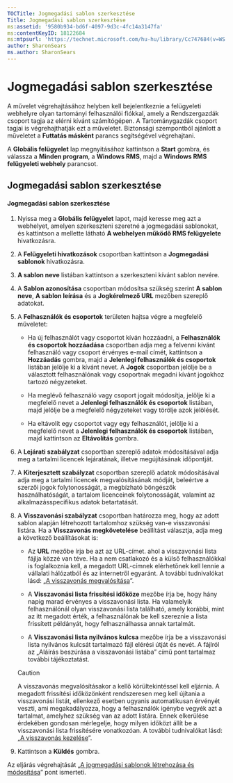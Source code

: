 ```yaml
---
TOCTitle: Jogmegadási sablon szerkesztése
Title: Jogmegadási sablon szerkesztése
ms:assetid: '9580b934-bd6f-4097-9d3c-4fc14a3147fa'
ms:contentKeyID: 18122684
ms:mtpsurl: 'https://technet.microsoft.com/hu-hu/library/Cc747684(v=WS.10)'
author: SharonSears
ms.author: SharonSears
---
```


Jogmegadási sablon szerkesztése
===============================

A művelet végrehajtásához helyben kell bejelentkeznie a felügyeleti webhelyre olyan tartományi felhasználói fiókkal, amely a Rendszergazdák csoport tagja az elérni kívánt számítógépen. A Tartománygazdák csoport tagjai is végrehajthatják ezt a műveletet. Biztonsági szempontból ajánlott a műveletet a **Futtatás másként** parancs segítségével végrehajtani.

A **Globális felügyelet** lap megnyitásához kattintson a **Start** gombra, és válassza a **Minden program**, a **Windows RMS**, majd a **Windows RMS felügyeleti webhely** parancsot.

Jogmegadási sablon szerkesztése
-------------------------------

#### Jogmegadási sablon szerkesztése

1.  Nyissa meg a **Globális felügyelet** lapot, majd keresse meg azt a webhelyet, amelyen szerkeszteni szeretné a jogmegadási sablonokat, és kattintson a mellette látható **A webhelyen működő RMS felügyelete** hivatkozásra.

2.  A **Felügyeleti hivatkozások** csoportban kattintson a **Jogmegadási sablonok** hivatkozásra.

3.  **A sablon neve** listában kattintson a szerkeszteni kívánt sablon nevére.

4.  A **Sablon azonosítása** csoportban módosítsa szükség szerint **A sablon neve**, **A sablon leírása** és a **Jogkérelmező URL** mezőben szereplő adatokat.

5.  A **Felhasználók és csoportok** területen hajtsa végre a megfelelő műveletet:

    -   Ha új felhasználót vagy csoportot kíván hozzáadni, a **Felhasználók és csoportok hozzáadása** csoportban adja meg a felvenni kívánt felhasználó vagy csoport érvényes e-mail címét, kattintson a **Hozzáadás** gombra, majd a **Jelenlegi felhasználók és csoportok** listában jelölje ki a kívánt nevet. A **Jogok** csoportban jelölje be a választott felhasználónak vagy csoportnak megadni kívánt jogokhoz tartozó négyzeteket.

    -   Ha meglévő felhasználó vagy csoport jogait módosítja, jelölje ki a megfelelő nevet a **Jelenlegi felhasználók és csoportok** listában, majd jelölje be a megfelelő négyzeteket vagy törölje azok jelölését.

    -   Ha eltávolít egy csoportot vagy egy felhasználót, jelölje ki a megfelelő nevet a **Jelenlegi felhasználók és csoportok** listában, majd kattintson az **Eltávolítás** gombra.

6.  A **Lejárati szabályzat** csoportban szereplő adatok módosításával adja meg a tartalmi licencek lejáratának, illetve megújításának időpontját.

7.  A **Kiterjesztett szabályzat** csoportban szereplő adatok módosításával adja meg a tartalmi licencek megvalósításának módját, beleértve a szerzői jogok folytonosságát, a megbízható böngészők használhatóságát, a tartalom licenceinek folytonosságát, valamint az alkalmazásspecifikus adatok betartatását.

8.  A **Visszavonási szabályzat** csoportban határozza meg, hogy az adott sablon alapján létrehozott tartalomhoz szükség van-e visszavonási listára. Ha a **Visszavonás megkövetelése** beállítást választja, adja meg a következő beállításokat is:

    -   Az **URL** mezőbe írja be azt az URL-címet. ahol a visszavonási lista fájlja közzé van téve. Ha a nem csatlakozó és a külső felhasználókkal is foglalkoznia kell, a megadott URL-címnek elérhetőnek kell lennie a vállalati hálózatból és az internetről egyaránt. A további tudnivalókat lásd: „[A visszavonás megvalósítása](https://technet.microsoft.com/4735f060-7197-4ae2-830a-f91bcc4de30a)”.

    -   A **Visszavonási lista frissítési időköze** mezőbe írja be, hogy hány napig marad érvényes a visszavonási lista. Ha valamelyik felhasználónál olyan visszavonási lista található, amely korábbi, mint az itt megadott érték, a felhasználónak be kell szereznie a lista frissített példányát, hogy felhasználhassa annak tartalmát.
    
    -   A **Visszavonási lista nyilvános kulcsa** mezőbe írja be a visszavonási lista nyilvános kulcsát tartalmazó fájl elérési útját és nevét. A fájlról az „Aláírás beszúrása a visszavonási listába” című pont tartalmaz további tájékoztatást.

    > [!CAUTION]  
    > A visszavonás megvalósításakor a kellő körültekintéssel kell eljárnia. A megadott frissítési időközönként rendszeresen meg kell újítania a visszavonási listát, ellenkező esetben ugyanis automatikusan érvényét veszti, ami megakadályozza, hogy a felhasználók igénybe vegyék azt a tartalmat, amelyhez szükség van az adott listára. Ennek elkerülése érdekében gondosan mérlegelje, hogy milyen időközt állít be a visszavonási lista frissítésére vonatkozóan. A további tudnivalókat lásd: „[A visszavonás kezelése](https://technet.microsoft.com/df732a7d-1fb0-4845-87ca-fab4bc5f98a0)”.

9.  Kattintson a **Küldés** gombra.

Az eljárás végrehajtását „[A jogmegadási sablonok létrehozása és módosítása](https://technet.microsoft.com/6014176f-ef71-4d29-b3e3-da129c18563d)” pont ismerteti.